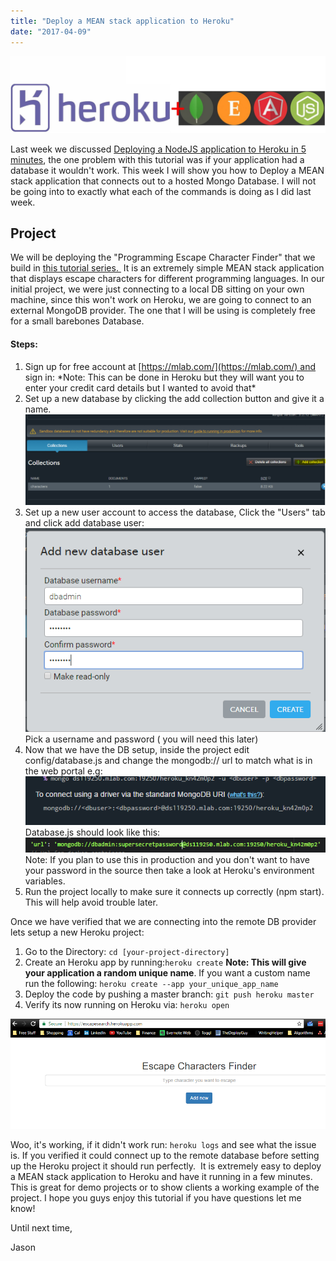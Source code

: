 ```yaml
---
title: "Deploy a MEAN stack application to Heroku"
date: "2017-04-09"
---
```


![Heroku + MEAN](./images/heroku_mean-1.jpg)

Last week we discussed [Deploying a NodeJS application to Heroku in 5 minutes](http://wp.me/p7DVqH-8T), the one problem with this tutorial was if your application had a database it wouldn't work. This week I will show you how to Deploy a MEAN stack application that connects out to a hosted Mongo Database. I will not be going into to exactly what each of the commands is doing as I did last week.

## Project

We will be deploying the "Programming Escape Character Finder" that we build in [this tutorial series. ](http://wp.me/p7DVqH-65) It is an extremely simple MEAN stack application that displays escape characters for different programming languages. In our initial project, we were just connecting to a local DB sitting on your own machine, since this won't work on Heroku, we are going to connect to an external MongoDB provider. The one that I will be using is completely free for a small barebones Database.

#### Steps:

1. Sign up for free account at [https://mlab.com/](https://mlab.com/) and sign in: \*Note: This can be done in Heroku but they will want you to enter your credit card details but I wanted to avoid that\*
2. Set up a new database by clicking the add collection button and give it a name. ![Add Collection](images/addCollection-1024x311.png)
3. Set up a new user account to access the database, Click the "Users" tab and click add database user: ![DB User](images/dbUser-1.png) Pick a username and password ( you will need this later)
4. Now that we have the DB setup, inside the project edit config/database.js and change the mongodb:// url to match what is in the web portal e.g: ![Connect to DB](images/connectToDb.png) Database.js should look like this: ![DB URI](images/database_uri.png) Note: If you plan to use this in production and you don't want to have your password in the source then take a look at Heroku's environment variables.
5. Run the project locally to make sure it connects up correctly (npm start). This will help avoid trouble later.

Once we have verified that we are connecting into the remote DB provider lets setup a new Heroku project:

1. Go to the Directory: `cd [your-project-directory]`
2. Create an Heroku app by running:`heroku create` **Note: This will give your application a random unique name**. If you want a custom name run the following: `heroku create --app your_unique_app_name`
3. Deploy the code by pushing a master branch: `git push heroku master`
4. Verify its now running on Heroku via: `heroku open`

![Working Website](images/working_website.png)

Woo, it's working, if it didn't work run: `heroku logs` and see what the issue is. If you verified it could connect up to the remote database before setting up the Heroku project it should run perfectly.  It is extremely easy to deploy a MEAN stack application to Heroku and have it running in a few minutes. This is great for demo projects or to show clients a working example of the project. I hope you guys enjoy this tutorial if you have questions let me know!

Until next time,

Jason
